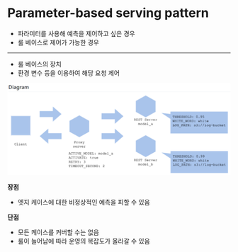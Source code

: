 # Parameter-based serving pattern

- 파라미터를 사용해 예측을 제어하고 싶은 경우
- 룰 베이스로 제어가 가능한 경우

---

- 룰 베이스의 장치
- 환경 변수 등을 이용하여 해당 요청 제어

![Parameter-%202b6d9/Untitled.png](Parameter-%202b6d9/Untitled.png)

**장점**

- 엣지 케이스에 대한 비정상적인 예측을 피할 수 있음

**단점**

- 모든 케이스를 커버할 수는 없음
- 룰이 늘어남에 따라 운영의 복잡도가 올라갈 수 있음